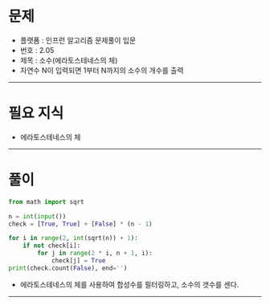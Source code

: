 # 문제
- 플랫폼 : 인프런 알고리즘 문제풀이 입문
- 번호 : 2.05
- 제목 : 소수(에라토스테네스의 체)
- 자연수 N이 입력되면 1부터 N까지의 소수의 개수를 출력

---

# 필요 지식
- 에라토스테네스의 체

---

# 풀이
```python
from math import sqrt

n = int(input())
check = [True, True] + [False] * (n - 1)

for i in range(2, int(sqrt(n)) + 1):
    if not check[i]:
        for j in range(2 * i, n + 1, i):
            check[j] = True
print(check.count(False), end='')
```
- 에라토스테네스의 체를 사용하여 합성수를 필터링하고, 소수의 갯수를 센다.

---
